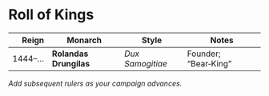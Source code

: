 
# Roll of Kings

| Reign | Monarch | Style | Notes |
|---:|---|---|---|
| 1444–… | **Rolandas Drungilas** | *Dux Samogitiae* | Founder; “Bear‑King” |

_Add subsequent rulers as your campaign advances._
